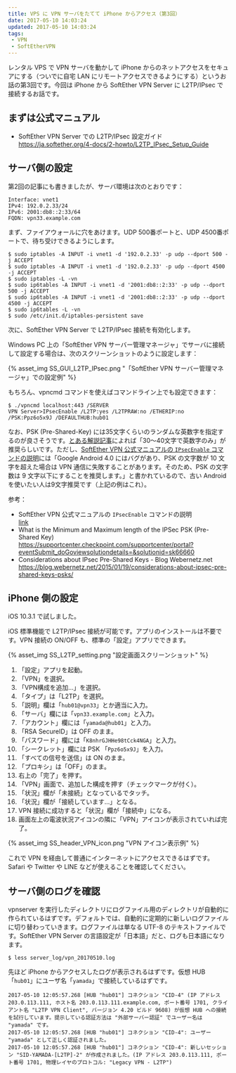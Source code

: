 ```yaml
---
title: VPS に VPN サーバをたてて iPhone からアクセス（第3回）
date: 2017-05-10 14:03:24
updated: 2017-05-10 14:03:24
tags:
 - VPN
 - SoftEtherVPN
---
```


レンタル VPS で VPN サーバを動かして iPhone からのネットアクセスをセキュアにする（ついでに自宅 LAN にリモートアクセスできるようにする）というお話の第3回です。今回は iPhone から SoftEther VPN Server に L2TP/IPsec で接続するお話です。

## まずは公式マニュアル

- SoftEther VPN Server での L2TP/IPsec 設定ガイド   
  https://ja.softether.org/4-docs/2-howto/L2TP_IPsec_Setup_Guide

## サーバ側の設定

第2回の記事にも書きましたが、サーバ環境は次のとおりです：

```
Interface: vnet1
IPv4: 192.0.2.33/24
IPv6: 2001:db8::2:33/64
FQDN: vpn33.example.com
```

まず、ファイアウォールに穴をあけます。UDP 500番ポートと、UDP 4500番ポートで、待ち受けできるようにします。

```bash-prompt
$ sudo iptables -A INPUT -i vnet1 -d '192.0.2.33' -p udp --dport 500 -j ACCEPT
$ sudo iptables -A INPUT -i vnet1 -d '192.0.2.33' -p udp --dport 4500 -j ACCEPT
$ sudo iptables -L -vn
$ sudo ip6tables -A INPUT -i vnet1 -d '2001:db8::2:33' -p udp --dport 500 -j ACCEPT
$ sudo ip6tables -A INPUT -i vnet1 -d '2001:db8::2:33' -p udp --dport 4500 -j ACCEPT
$ sudo ip6tables -L -vn
$ sudo /etc/init.d/iptables-persistent save
```

次に、SoftEther VPN Server で L2TP/IPsec 接続を有効化します。

Windows PC 上の「SoftEther VPN サーバー管理マネージャ」でサーバに接続して設定する場合は、次のスクリーンショットのように設定します：

{% asset_img SS_GUI_L2TP_IPsec.png "「SoftEther VPN サーバー管理マネージャ」での設定例" %}

もちろん、vpncmd コマンドを使えばコマンドライン上でも設定できます：

```bash-prompt
$ ./vpncmd localhost:443 /SERVER
VPN Server>IPsecEnable /L2TP:yes /L2TPRAW:no /ETHERIP:no /PSK:Ppz6o5x9J /DEFAULTHUB:hub01
```

なお、PSK (Pre-Shared-Key) には35文字くらいのランダムな英数字を指定するのが良さそうです。[とある解説記事](https://blog.webernetz.net/2015/01/19/considerations-about-ipsec-pre-shared-keys-psks/)によれば「30～40文字で英数字のみ」が推奨らしいです。ただし、[SoftEther VPN 公式マニュアルの `IPsecEnable` コマンドの説明](https://ja.softether.org/4-docs/1-manual/6/6.3#6.3.69_.22IPsecEnable.22:_IPsec_VPN_.E3.82.B5.E3.83.BC.E3.83.90.E3.83.BC.E6.A9.9F.E8.83.BD.E3.81.AE.E6.9C.89.E5.8A.B9.E5.8C.96_.2F_.E7.84.A1.E5.8A.B9.E5.8C.96)には「Google Android 4.0 にはバグがあり、PSK の文字数が 10 文字を超えた場合は VPN 通信に失敗することがあります。そのため、PSK の文字数は 9 文字以下にすることを推奨します。」と書かれているので、古い Android を使いたい人は9文字推奨です（上記の例はこれ）。

参考：

- SoftEther VPN 公式マニュアルの `IPsecEnable` コマンドの説明   
  [link](https://ja.softether.org/4-docs/1-manual/6/6.3#6.3.69_.22IPsecEnable.22:_IPsec_VPN_.E3.82.B5.E3.83.BC.E3.83.90.E3.83.BC.E6.A9.9F.E8.83.BD.E3.81.AE.E6.9C.89.E5.8A.B9.E5.8C.96_.2F_.E7.84.A1.E5.8A.B9.E5.8C.96)
- What is the Minimum and Maximum length of the IPSec PSK (Pre-Shared Key)   
  https://supportcenter.checkpoint.com/supportcenter/portal?eventSubmit_doGoviewsolutiondetails=&solutionid=sk66660
- Considerations about IPsec Pre-Shared Keys - Blog Webernetz.net   
  https://blog.webernetz.net/2015/01/19/considerations-about-ipsec-pre-shared-keys-psks/

## iPhone 側の設定

iOS 10.3.1 で試しました。

iOS 標準機能で L2TP/IPsec 接続が可能です。アプリのインストールは不要です。VPN 接続の ON/OFF も、標準の「設定」アプリでできます。

{% asset_img SS_L2TP_setting.png "設定画面スクリーンショット" %}

1. 「設定」アプリを起動。
1. 「VPN」を選択。
1. 「VPN構成を追加...」を選択。
  1. 「タイプ」は「L2TP」を選択。
  1. 「説明」欄は「`hub01@vpn33`」とか適当に入力。
  1. 「サーバ」欄には「`vpn33.example.com`」と入力。
  1. 「アカウント」欄には「`yamada@hub01`」と入力。
  1. 「RSA SecureID」は OFF のまま。
  1. 「パスワード」欄には「`K8nhrGJHHe98tCck4NGA`」と入力。
  1. 「シークレット」欄には PSK 「`Ppz6o5x9J`」を入力。
  1. 「すべての信号を送信」は ON のまま。
  1. 「プロキシ」は「OFF」のまま。
  1. 右上の「完了」を押す。
1. 「VPN」画面で、追加した構成を押す（チェックマークが付く）。
1. 「状況」欄が「未接続」となっているでタッチ。
1. 「状況」欄が「接続しています...」となる。
1. VPN 接続に成功すると「状況」欄が「接続中」になる。
1. 画面左上の電波状況アイコンの隣に「VPN」アイコンが表示されていれば完了。

{% asset_img SS_header_VPN_icon.png "VPN アイコン表示例" %}

これで VPN を経由して普通にインターネットにアクセスできるはずです。Safari や Twitter や LINE などが使えることを確認してください。

## サーバ側のログを確認

vpnserver を実行したディレクトリにログファイル用のディレクトリが自動的に作られているはずです。デフォルトでは、自動的に定期的に新しいログファイルに切り替わっていきます。ログファイルは単なる UTF-8 のテキストファイルです。SoftEther VPN Server の言語設定が「日本語」だと、ログも日本語になります。

```bash-prompt
$ less server_log/vpn_20170510.log
```

先ほど iPhone からアクセスしたログが表示されるはずです。仮想 HUB「`hub01`」にユーザ名「`yamada`」で接続しているはずです。

```
2017-05-10 12:05:57.268 [HUB "hub01"] コネクション "CID-4" (IP アドレス 203.0.113.111, ホスト名 203.0.113.111.example.com, ポート番号 1701, クライアント名 "L2TP VPN Client", バージョン 4.20 ビルド 9608) が仮想 HUB への接続を試行しています。提示している認証方法は "外部サーバー認証" でユーザー名は "yamada" です。
2017-05-10 12:05:57.268 [HUB "hub01"] コネクション "CID-4": ユーザー "yamada" として正しく認証されました。
2017-05-10 12:05:57.268 [HUB "hub01"] コネクション "CID-4": 新しいセッション "SID-YAMADA-[L2TP]-2" が作成されました。(IP アドレス 203.0.113.111, ポート番号 1701, 物理レイヤのプロトコル: "Legacy VPN - L2TP")
```
